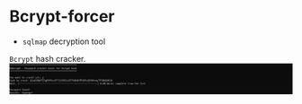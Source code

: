 # Bcrypt-forcer

- `sqlmap` decryption tool

`Bcrypt` hash cracker. 
![Demo](https://github.com/nu11secur1ty/Bcrypt-forcer/blob/main/Docs/Screenshot%202022-05-23%20165535.png)

